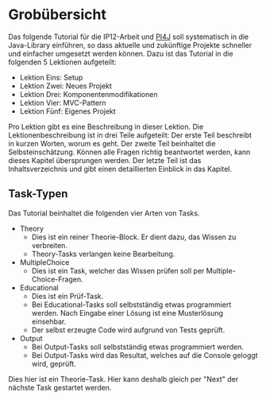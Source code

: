 # Grobübersicht

Das folgende Tutorial für die IP12-Arbeit und [PI4J](https://pi4j.com/) soll systematisch in die Java-Library einführen, 
so dass aktuelle und zukünftige Projekte schneller und einfacher umgesetzt werden können. Dazu ist das Tutorial in die 
folgenden 5 Lektionen aufgeteilt:

- Lektion Eins: Setup
- Lektion Zwei: Neues Projekt
- Lektion Drei: Komponentenmodifikationen
- Lektion Vier: MVC-Pattern
- Lektion Fünf: Eigenes Projekt

Pro Lektion gibt es eine Beschreibung in dieser Lektion.
Die Lektionenbeschreibung ist in drei Teile aufgeteilt:
Der erste Teil beschreibt in kurzen Worten, worum es geht.
Der zweite Teil beinhaltet die Selbsteinschätzung. Können alle Fragen richtig beantwortet werden, kann dieses Kapitel 
übersprungen werden.
Der letzte Teil ist das Inhaltsverzeichnis und gibt einen detaillierten Einblick in das Kapitel.

## Task-Typen

Das Tutorial beinhaltet die folgenden vier Arten von Tasks.
- Theory
  - Dies ist ein reiner Theorie-Block. Er dient dazu, das Wissen zu verbreiten.
  - Theory-Tasks verlangen keine Bearbeitung.
- MultipleChoice
  - Dies ist ein Task, welcher das Wissen prüfen soll per Multiple-Choice-Fragen.
- Educational
  - Dies ist ein Prüf-Task. 
  - Bei Educational-Tasks soll selbstständig etwas programmiert werden. Nach Eingabe einer Lösung ist eine Musterlösung einsehbar.
  - Der selbst erzeugte Code wird aufgrund von Tests geprüft.
- Output
  - Bei Output-Tasks soll selbstständig etwas programmiert werden.
  - Bei Output-Tasks wird das Resultat, welches auf die Console geloggt wird, geprüft.

<div class="hint">

Dies hier ist ein Theorie-Task. Hier kann deshalb gleich per "Next" der nächste Task gestartet werden.

</div>